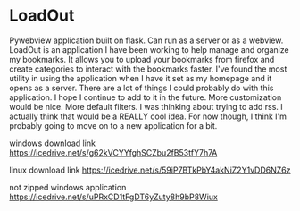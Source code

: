# LoadOut
Pywebview application built on flask. Can run as a server or as a webview. LoadOut is an application I have been working to help manage and organize my bookmarks. It allows you to upload your bookmarks from firefox and create categories to interact with the bookmarks faster. I've found the most utility in using the application when I have it set as my homepage and it opens as a server. There are a lot of things I could probably do with this application. I hope I continue to add to it in the future. More customization would be nice. More default filters. I was thinking about trying to add rss. I actually think that would be a REALLY cool idea. For now though, I think I'm probably going to move on to a new application for a bit. 

windows download link https://icedrive.net/s/g62kVCYYfghSCZbu2fB53tfY7h7A

linux download link https://icedrive.net/s/59iP7BTkPbY4akNiZ2Y1vDD6NZ6z

not zipped windows application https://icedrive.net/s/uPRxCD1tFgDT6yZuty8h9bP8Wiux
